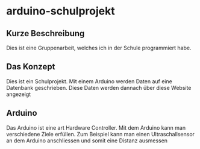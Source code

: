 # arduino-schulprojekt
## Kurze Beschreibung
Dies ist eine Gruppenarbeit, welches ich in der Schule programmiert habe. 

## Das Konzept
Dies ist ein Schulprojekt. Mit einem Arduino werden Daten auf eine Datenbank geschrieben. Diese Daten werden dannach über diese Website angezeigt

## Arduino
Das Arduino ist eine art Hardware Controller. Mit dem Arduino kann man verschiedene Ziele erfüllen. 
Zum Beispiel kann man einen Ultraschallsensor an dem Arduino anschliessen und somit eine Distanz ausmessen
